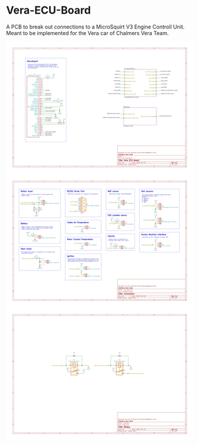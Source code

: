 # Vera-ECU-Board
A PCB to break out connections to a MicroSquirt V3 Engine Controll Unit. Meant to be implemented for the Vera car of Chalmers Vera Team.


![ecu-board.svg](./ecu-board/ecu-board.svg)
![connectors-Connectors.svg](./ecu-board/connectors-Connectors.svg)
![relays-Relays.svg](./ecu-board/relays-Relays.svg)

